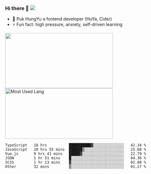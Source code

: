 ### Hi there 👋   ![](https://komarev.com/ghpvc/?username=trojan0523&color=ff69b4&label=PV+Since+2020-1-1)

 - 🔭 Puk HungYu a fontend developer (HuYa, Cider)
 - ⚡ Fun fact: high pressure, anxiety, self-driven learning 

 <img align="left" width="350px" height="180px" src="https://github-readme-stats.vercel.app/api?username=trojan0523&show_icons=true&icon_color=199861&count_private=true" />
 
 <img width="350px" height="165px" alt="Most Used Lang" src="https://github-readme-stats.vercel.app/api/top-langs/?username=trojan0523&layout=compact"/>
 

 <!--START_SECTION:waka-->

```text
TypeScript   18 hrs          ██████████▓░░░░░░░░░░░░░░   42.34 %
JavaScript   10 hrs 55 mins  ██████▒░░░░░░░░░░░░░░░░░░   25.68 %
Vue.js       9 hrs 41 mins   █████▓░░░░░░░░░░░░░░░░░░░   22.79 %
JSON         1 hr 51 mins    █░░░░░░░░░░░░░░░░░░░░░░░░   04.36 %
SCSS         1 hr 13 mins    ▓░░░░░░░░░░░░░░░░░░░░░░░░   02.88 %
Other        32 mins         ▒░░░░░░░░░░░░░░░░░░░░░░░░   01.27 %
```

<!--END_SECTION:waka-->

 
<!--
**Trojan0523/Trojan0523** is a ✨ _special_ ✨ repository because its `README.md` (this file) appears on your GitHub profile.

Here are some ideas to get you started:

- 👯 looking to collaborate on where? i don`t know
- 🤔 I’m looking for help with ...
- 💬 Ask me about ...
- 📫 How to reach me: ...
- 😄 Pronouns: ...
- ⚡ Fun fact: ...
![](https://komarev.com/ghpvc/?username=trojan0523)
-->
